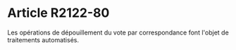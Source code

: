 # Article R2122-80

Les opérations de dépouillement du vote par correspondance font l'objet de traitements automatisés.